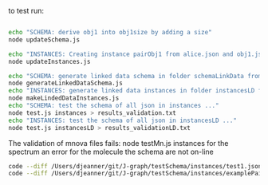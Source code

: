  to test run:

```zsh

echo "SCHEMA: derive obj1 into obj1size by adding a size"
node updateSchema.js

echo "INSTANCES: Creating instance pairObj1 from alice.json and obj1.json"
node updateInstances.js

echo "SCHEMA: generate linked data schema in folder schemaLinkData from folder schemaNoLinkData"
node generateLinkedDataSchema.js
echo "INSTANCES: generate linked data instances in folder instancesLD from folder instances"
node makeLindedDataInstances.js
echo "SCHEMA: test the schema of all json in instances ..."
node test.js instances > results_validation.txt
echo "INSTANCES: test the schema of all json in instancesLD ..."
node test.js instancesLD > results_validationLD.txt
```



The validation of mnova files fails:
node testMn.js instances
for the spectrum an error
for the molecule the schema are not on-line

```zsh
code --diff /Users/djeanner/git/J-graph/testSchema/instances/test1.json /Users/djeanner/git/J-graph/testSchema/instancesLD/test1.json
code --diff /Users/djeanner/git/J-graph/testSchema/instances/examplePair_EmbededSchema.json /Users/djeanner/git/J-graph/testSchema/instancesLD/examplePair_EmbededSchema.json
```
